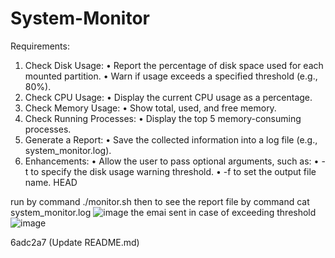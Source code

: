 # System-Monitor
Requirements:
1. Check Disk Usage:
• Report the percentage of disk space used for each mounted partition.
• Warn if usage exceeds a specified threshold (e.g., 80%).
2. Check CPU Usage:
• Display the current CPU usage as a percentage.
3. Check Memory Usage:
• Show total, used, and free memory.
4. Check Running Processes:
• Display the top 5 memory-consuming processes.
5. Generate a Report:
• Save the collected information into a log file (e.g., system_monitor.log).
6. Enhancements:
• Allow the user to pass optional arguments, such as:
• -t to specify the disk usage warning threshold.
• -f to set the output file name.
 HEAD

run by command ./monitor.sh then 
to see the report file by command cat system_monitor.log 
![image](https://github.com/user-attachments/assets/daf4f30b-8527-47c3-8ea0-b09eb2c60809)
the emai sent in case of exceeding threshold
![image](https://github.com/user-attachments/assets/8dafff78-f9ab-40bd-8c19-46daa3ec5e55)

 6adc2a7 (Update README.md)

